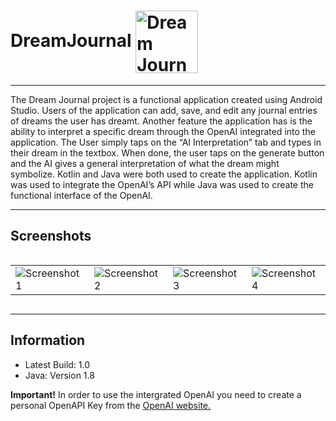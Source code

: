 # DreamJournal <img src="https://github.com/NormanMarroquinMonge/DreamJournel/assets/136506189/f5d62bbb-4b84-4b8f-a59e-22fa8bbdcc2c" alt="Dream Journal" width="100" height="100" style="vertical-align: middle;">

________________________________________________________________________________________________________________________________________________________________
The Dream Journal project is a functional application created using Android Studio. 
Users of the application can add, save, and edit any journal entries of dreams the user has dreamt. 
Another feature the application has is the ability to interpret a specific dream through the OpenAI integrated into the application. 
The User simply taps on the “AI Interpretation” tab and types in their dream in the textbox. 
When done, the user taps on the generate button and the AI gives a general interpretation of what the dream might symbolize. 
Kotlin and Java were both used to create the application. Kotlin was used to integrate the OpenAI’s API while Java was used to create the functional interface of the OpenAI. 
_______________________________________________________________________________________________________________________________________________________________

## Screenshots

<div style="overflow-x: auto;">
  <table>
    <tr>
      <td><img src="https://github.com/NormanMarroquinMonge/DreamJournel/assets/136506189/fa5d3ff9-af0d-4eff-8889-a440c69124e4" alt="Screenshot 1" style="max-width: 100%; height: auto;"></td>
      <td><img src="https://github.com/NormanMarroquinMonge/DreamJournel/assets/136506189/4e889cc1-9976-4aab-a487-49cab295f385" alt="Screenshot 2" style="max-width: 100%; height: auto;"></td>
      <td><img src="https://github.com/NormanMarroquinMonge/DreamJournel/assets/136506189/4b2eada4-15af-48f5-9d11-994c4d366e35" alt="Screenshot 3" style="max-width: 100%; height: auto;"></td>
      <td><img src="https://github.com/NormanMarroquinMonge/DreamJournel/assets/136506189/14d3648a-70a2-4241-8b4e-4738c42f0535" alt="Screenshot 4" style="max-width: 100%; height: auto;"></td>
    </tr>
  </table>
</div>

____________________________________________________________________________________________________________________________________________________________

## Information 
- Latest Build: 1.0
- Java: Version 1.8

**Important!**
In order to use the intergrated OpenAI you need to create a personal OpenAPI Key from the <a href="https://platform.openai.com/account/api-keys" target="_blank">OpenAI website.</a>




